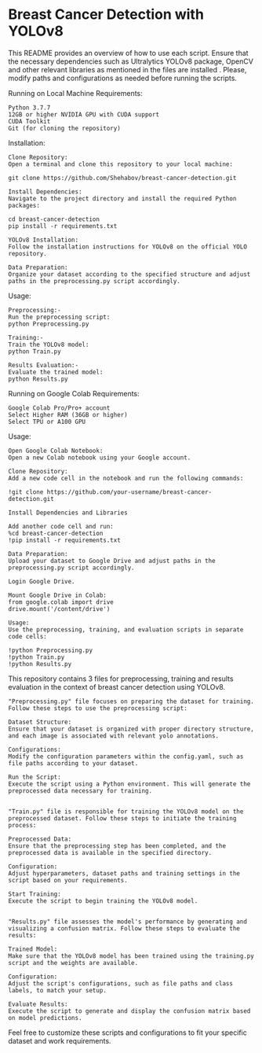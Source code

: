 # Breast Cancer Detection with YOLOv8

This README provides an overview of how to use each script. Ensure that the necessary dependencies such as Ultralytics YOLOv8 package, OpenCV and other relevant libraries as mentioned in the files are installed . Please, modify paths and configurations as needed before running the scripts.

Running on Local Machine
Requirements:

    Python 3.7.7
    12GB or higher NVIDIA GPU with CUDA support
    CUDA Toolkit
    Git (for cloning the repository)

Installation:

    Clone Repository:
    Open a terminal and clone this repository to your local machine:
    
    git clone https://github.com/Shehabov/breast-cancer-detection.git

    Install Dependencies:
    Navigate to the project directory and install the required Python packages:
    
    cd breast-cancer-detection
    pip install -r requirements.txt

    YOLOv8 Installation:
    Follow the installation instructions for YOLOv8 on the official YOLO repository.

    Data Preparation:
    Organize your dataset according to the specified structure and adjust paths in the preprocessing.py script accordingly.

Usage:

    Preprocessing:-
    Run the preprocessing script:
    python Preprocessing.py

    Training:-
    Train the YOLOv8 model:
    python Train.py

    Results Evaluation:-
    Evaluate the trained model:
    python Results.py

Running on Google Colab
Requirements:

    Google Colab Pro/Pro+ account
    Select Higher RAM (36GB or higher)
    Select TPU or A100 GPU

Usage:

    Open Google Colab Notebook:
    Open a new Colab notebook using your Google account.

    Clone Repository:
    Add a new code cell in the notebook and run the following commands:
    
    !git clone https://github.com/your-username/breast-cancer-detection.git

    Install Dependencies and Libraries
    
    Add another code cell and run:
    %cd breast-cancer-detection
    !pip install -r requirements.txt

    Data Preparation:
    Upload your dataset to Google Drive and adjust paths in the preprocessing.py script accordingly.

    Login Google Drive.
    
    Mount Google Drive in Colab:    
    from google.colab import drive
    drive.mount('/content/drive')

    Usage:
    Use the preprocessing, training, and evaluation scripts in separate code cells:

    !python Preprocessing.py
    !python Train.py
    !python Results.py


This repository contains 3 files for preprocessing, training and results evaluation in the context of breast cancer detection using YOLOv8.

    "Preprocessing.py" file focuses on preparing the dataset for training. Follow these steps to use the preprocessing script:
    
    Dataset Structure:
    Ensure that your dataset is organized with proper directory structure, and each image is associated with relevant yolo annotations.

    Configurations:
    Modify the configuration parameters within the config.yaml, such as file paths according to your dataset.

    Run the Script:
    Execute the script using a Python environment. This will generate the preprocessed data necessary for training.


    "Train.py" file is responsible for training the YOLOv8 model on the preprocessed dataset. Follow these steps to initiate the training process:
    
    Preprocessed Data:
    Ensure that the preprocessing step has been completed, and the preprocessed data is available in the specified directory.

    Configuration:
    Adjust hyperparameters, dataset paths and training settings in the script based on your requirements.

    Start Training:
    Execute the script to begin training the YOLOv8 model.


    "Results.py" file assesses the model's performance by generating and visualizing a confusion matrix. Follow these steps to evaluate the results:
    
    Trained Model:
    Make sure that the YOLOv8 model has been trained using the training.py script and the weights are available.

    Configuration:
    Adjust the script's configurations, such as file paths and class labels, to match your setup.

    Evaluate Results:
    Execute the script to generate and display the confusion matrix based on model predictions.


Feel free to customize these scripts and configurations to fit your specific dataset and work requirements.
